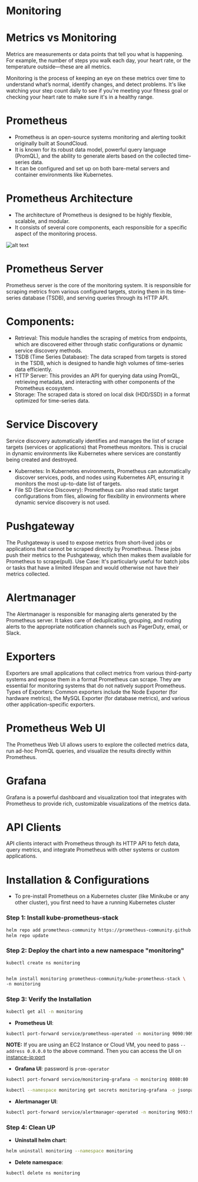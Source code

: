 # Monitoring

# Metrics vs Monitoring

Metrics are measurements or data points that tell you what is happening. For example, the number of steps you walk each day, your heart rate, or the temperature outside—these are all metrics.

Monitoring is the process of keeping an eye on these metrics over time to understand what’s normal, identify changes, and detect problems. It's like watching your step count daily to see if you're meeting your fitness goal or checking your heart rate to make sure it's in a healthy range.

# Prometheus

- Prometheus is an open-source systems monitoring and alerting toolkit originally built at SoundCloud.
- It is known for its robust data model, powerful query language (PromQL), and the ability to generate alerts based on the collected time-series data.
- It can be configured and set up on both bare-metal servers and container environments like Kubernetes.

# Prometheus Architecture

- The architecture of Prometheus is designed to be highly flexible, scalable, and modular.
- It consists of several core components, each responsible for a specific aspect of the monitoring process.

![alt text](image-1.png)


# Prometheus Server
Prometheus server is the core of the monitoring system. It is responsible for scraping metrics from various configured targets, storing them in its time-series database (TSDB), and serving queries through its HTTP API.
# Components:
- Retrieval: This module handles the scraping of metrics from endpoints, which are discovered either through static configurations or dynamic service discovery methods.
- TSDB (Time Series Database): The data scraped from targets is stored in the TSDB, which is designed to handle high volumes of time-series data efficiently.
- HTTP Server: This provides an API for querying data using PromQL, retrieving metadata, and interacting with other components of the Prometheus ecosystem.
- Storage: The scraped data is stored on local disk (HDD/SSD) in a format optimized for time-series data.

# Service Discovery
Service discovery automatically identifies and manages the list of scrape targets (services or applications) that Prometheus monitors.
This is crucial in dynamic environments like Kubernetes where services are constantly being created and destroyed.

- Kubernetes: In Kubernetes environments, Prometheus can automatically discover services, pods, and nodes using Kubernetes API, ensuring it monitors the most up-to-date list of targets.
- File SD (Service Discovery): Prometheus can also read static target configurations from files, allowing for flexibility in environments where dynamic service discovery is not used.
# Pushgateway
The Pushgateway is used to expose metrics from short-lived jobs or applications that cannot be scraped directly by Prometheus.
These jobs push their metrics to the Pushgateway, which then makes them available for Prometheus to scrape(pull).
Use Case:
It's particularly useful for batch jobs or tasks that have a limited lifespan and would otherwise not have their metrics collected.
# Alertmanager
The Alertmanager is responsible for managing alerts generated by the Prometheus server.
It takes care of deduplicating, grouping, and routing alerts to the appropriate notification channels such as PagerDuty, email, or Slack.
# Exporters
Exporters are small applications that collect metrics from various third-party systems and expose them in a format Prometheus can scrape. They are essential for monitoring systems that do not natively support Prometheus.
Types of Exporters:
Common exporters include the Node Exporter (for hardware metrics), the MySQL Exporter (for database metrics), and various other application-specific exporters.
# Prometheus Web UI
The Prometheus Web UI allows users to explore the collected metrics data, run ad-hoc PromQL queries, and visualize the results directly within Prometheus.
# Grafana
Grafana is a powerful dashboard and visualization tool that integrates with Prometheus to provide rich, customizable visualizations of the metrics data.
# API Clients

API clients interact with Prometheus through its HTTP API to fetch data, query metrics, and integrate Prometheus with other systems or custom applications.

# Installation & Configurations

- To pre-install Prometheus on a Kubernetes cluster (like Minikube or any other cluster), you first need to have a running Kubernetes cluster

### Step 1: Install kube-prometheus-stack
```bash
helm repo add prometheus-community https://prometheus-community.github.io/helm-charts
helm repo update
```

### Step 2: Deploy the chart into a new namespace "monitoring"
```bash
kubectl create ns monitoring
```
```bash

helm install monitoring prometheus-community/kube-prometheus-stack \
-n monitoring 

```

### Step 3: Verify the Installation
```bash
kubectl get all -n monitoring
```
- **Prometheus UI**:
```bash
kubectl port-forward service/prometheus-operated -n monitoring 9090:9090
```

**NOTE:** If you are using an EC2 Instance or Cloud VM, you need to pass `--address 0.0.0.0` to the above command. Then you can access the UI on <instance-ip:port>

- **Grafana UI**: password is `prom-operator`
```bash
kubectl port-forward service/monitoring-grafana -n monitoring 8080:80

kubectl --namespace monitoring get secrets monitoring-grafana -o jsonpath="{.data.admin-password}" | base64 -d ; echo
```
- **Alertmanager UI**:
```bash
kubectl port-forward service/alertmanager-operated -n monitoring 9093:9093
```

### Step 4: Clean UP
- **Uninstall helm chart**:
```bash
helm uninstall monitoring --namespace monitoring
```
- **Delete namespace**:
```bash
kubectl delete ns monitoring
```
